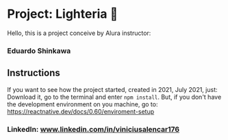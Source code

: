 # Project: Lighteria :iphone:

Hello, this is a project conceive by Alura instructor:  [](https://cursos.alura.com.br/user/eshinkawa)
### Eduardo Shinkawa


## Instructions

If you want to see how the project started, created in 2021, July 2021, just: 
Download it, go to the terminal and enter `npm install`. But, if you don't have the development environment on you machine, go to: https://reactnative.dev/docs/0.60/enviroment-setup

### LinkedIn: www.linkedin.com/in/viniciusalencar176
